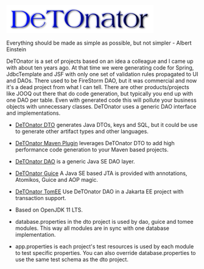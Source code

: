 ![Title](images/title.png)

Everything should be made as simple as possible, but not simpler - Albert Einstein

DeTOnator is a set of projects based on an idea a colleague and I came up with about ten years ago. At that time we were generating
code for Spring, JdbcTemplate and JSF with only one set of validation rules propagated to UI and DAOs. There used to be FireStorm
DAO, but it was commercial and now it's a dead project from what I can tell. There are other products/projects like JOOQ out there
that do code generation, but typically you end up with one DAO per table. Even with generated code this will pollute your business
objects with unnecessary classes. DeTOnator uses a generic DAO interface and implementations. 
* [DeTOnator DTO](https://github.com/sgjava/detonator/tree/master/dto) generates Java DTOs, keys and SQL, but it could be use to
generate other artifact types and other languages.
* [DeTOnator Maven Plugin](https://github.com/sgjava/detonator/tree/master/detonator-maven-plugin) leverages DeTOnator DTO to add
high performance code generation to your Maven based projects.
* [DeTOnator DAO](https://github.com/sgjava/detonator/tree/master/dao) is a generic Java SE DAO layer.
* [DeTOnator Guice](https://github.com/sgjava/detonator/tree/master/guice) A Java SE based JTA is provided with
annotations, Atomikos, Guice and AOP magic.
* [DeTOnator TomEE](https://github.com/sgjava/detonator/tree/master/tomee) Use DeTOnator DAO in a Jakarta EE project with transaction support.
* Based on OpenJDK 11 LTS.

* database.properties in the dto project is used by dao, guice and tomee modules. This way all modules are in sync with one database
implementation.
* app.properties is each project's test resources is used by each module to test specific properties. You can also override
database.properties to use the same test schema as the dto project.
